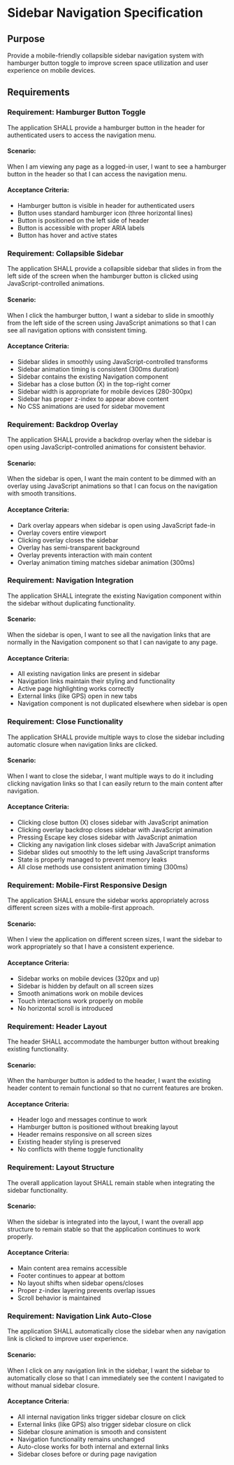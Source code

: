 # Sidebar Navigation Specification

## Purpose
Provide a mobile-friendly collapsible sidebar navigation system with hamburger button toggle to improve screen space utilization and user experience on mobile devices.
## Requirements
### Requirement: Hamburger Button Toggle
The application SHALL provide a hamburger button in the header for authenticated users to access the navigation menu.

#### Scenario:
When I am viewing any page as a logged-in user, I want to see a hamburger button in the header so that I can access the navigation menu.

#### Acceptance Criteria:
- Hamburger button is visible in header for authenticated users
- Button uses standard hamburger icon (three horizontal lines)
- Button is positioned on the left side of header
- Button is accessible with proper ARIA labels
- Button has hover and active states

### Requirement: Collapsible Sidebar
The application SHALL provide a collapsible sidebar that slides in from the left side of the screen when the hamburger button is clicked using JavaScript-controlled animations.

#### Scenario:
When I click the hamburger button, I want a sidebar to slide in smoothly from the left side of the screen using JavaScript animations so that I can see all navigation options with consistent timing.

#### Acceptance Criteria:
- Sidebar slides in smoothly using JavaScript-controlled transforms
- Sidebar animation timing is consistent (300ms duration)
- Sidebar contains the existing Navigation component
- Sidebar has a close button (X) in the top-right corner
- Sidebar width is appropriate for mobile devices (280-300px)
- Sidebar has proper z-index to appear above content
- No CSS animations are used for sidebar movement

### Requirement: Backdrop Overlay
The application SHALL provide a backdrop overlay when the sidebar is open using JavaScript-controlled animations for consistent behavior.

#### Scenario:
When the sidebar is open, I want the main content to be dimmed with an overlay using JavaScript animations so that I can focus on the navigation with smooth transitions.

#### Acceptance Criteria:
- Dark overlay appears when sidebar is open using JavaScript fade-in
- Overlay covers entire viewport
- Clicking overlay closes the sidebar
- Overlay has semi-transparent background
- Overlay prevents interaction with main content
- Overlay animation timing matches sidebar animation (300ms)

### Requirement: Navigation Integration
The application SHALL integrate the existing Navigation component within the sidebar without duplicating functionality.

#### Scenario:
When the sidebar is open, I want to see all the navigation links that are normally in the Navigation component so that I can navigate to any page.

#### Acceptance Criteria:
- All existing navigation links are present in sidebar
- Navigation links maintain their styling and functionality
- Active page highlighting works correctly
- External links (like GPS) open in new tabs
- Navigation component is not duplicated elsewhere when sidebar is open

### Requirement: Close Functionality
The application SHALL provide multiple ways to close the sidebar including automatic closure when navigation links are clicked.

#### Scenario:
When I want to close the sidebar, I want multiple ways to do it including clicking navigation links so that I can easily return to the main content after navigation.

#### Acceptance Criteria:
- Clicking close button (X) closes sidebar with JavaScript animation
- Clicking overlay backdrop closes sidebar with JavaScript animation
- Pressing Escape key closes sidebar with JavaScript animation
- Clicking any navigation link closes sidebar with JavaScript animation
- Sidebar slides out smoothly to the left using JavaScript transforms
- State is properly managed to prevent memory leaks
- All close methods use consistent animation timing (300ms)

### Requirement: Mobile-First Responsive Design
The application SHALL ensure the sidebar works appropriately across different screen sizes with a mobile-first approach.

#### Scenario:
When I view the application on different screen sizes, I want the sidebar to work appropriately so that I have a consistent experience.

#### Acceptance Criteria:
- Sidebar works on mobile devices (320px and up)
- Sidebar is hidden by default on all screen sizes
- Smooth animations work on mobile devices
- Touch interactions work properly on mobile
- No horizontal scroll is introduced

### Requirement: Header Layout
The header SHALL accommodate the hamburger button without breaking existing functionality.

#### Scenario:
When the hamburger button is added to the header, I want the existing header content to remain functional so that no current features are broken.

#### Acceptance Criteria:
- Header logo and messages continue to work
- Hamburger button is positioned without breaking layout
- Header remains responsive on all screen sizes
- Existing header styling is preserved
- No conflicts with theme toggle functionality

### Requirement: Layout Structure
The overall application layout SHALL remain stable when integrating the sidebar functionality.

#### Scenario:
When the sidebar is integrated into the layout, I want the overall app structure to remain stable so that the application continues to work properly.

#### Acceptance Criteria:
- Main content area remains accessible
- Footer continues to appear at bottom
- No layout shifts when sidebar opens/closes
- Proper z-index layering prevents overlap issues
- Scroll behavior is maintained

### Requirement: Navigation Link Auto-Close
The application SHALL automatically close the sidebar when any navigation link is clicked to improve user experience.

#### Scenario:
When I click on any navigation link in the sidebar, I want the sidebar to automatically close so that I can immediately see the content I navigated to without manual sidebar closure.

#### Acceptance Criteria:
- All internal navigation links trigger sidebar closure on click
- External links (like GPS) also trigger sidebar closure on click
- Sidebar closure animation is smooth and consistent
- Navigation functionality remains unchanged
- Auto-close works for both internal and external links
- Sidebar closes before or during page navigation

